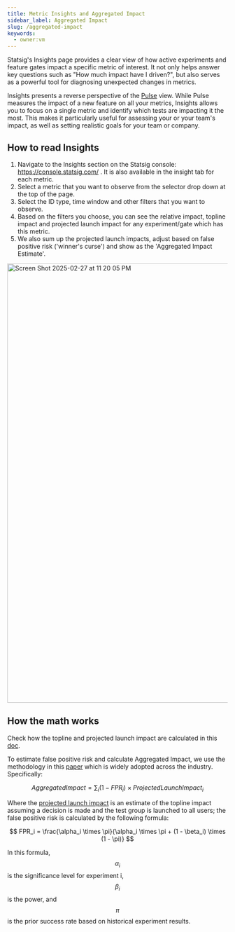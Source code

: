 ```yaml
---
title: Metric Insights and Aggregated Impact
sidebar_label: Aggregated Impact
slug: /aggregated-impact
keywords:
  - owner:vm
---
```


Statsig's Insights page provides a clear view of how active experiments and feature gates impact a specific metric of interest. It not only helps answer key questions such as "How much impact have I driven?", but also serves as a powerful tool for diagnosing unexpected changes in metrics.  

Insights presents a reverse perspective of the [Pulse](/pulse) view. While Pulse measures the impact of a new feature on all your metrics, Insights allows you to focus on a single metric and identify which tests are impacting it the most. This makes it particularly useful for assessing your or your team's impact, as well as setting realistic goals for your team or company.

## How to read Insights
1.	Navigate to the Insights section on the Statsig console: https://console.statsig.com/ . It is also available in the insight tab for each metric.
2.	Select a metric that you want to observe from the selector drop down at the top of the page. 
3.	Select the ID type, time window and other filters that you want to observe.
4.	Based on the filters you choose, you can see the relative impact, topline impact and projected launch impact for any experiment/gate which has this metric.
5.	We also sum up the projected launch impacts, adjust based on false positive risk ('winner's curse') and show as the 'Aggregated Impact Estimate'.

<img width="1003" alt="Screen Shot 2025-02-27 at 11 20 05 PM" src="https://github.com/user-attachments/assets/430563dc-4794-4d69-a314-36c76a6fcf74" />

## How the math works
Check how the topline and projected launch impact are calculated in this [doc](https://docs.statsig.com/stats-engine/topline-impact/#computing-projected-launch-impact).

To estimate false positive risk and calculate Aggregated Impact, we use the methodology in this [paper](https://dl.acm.org/doi/10.1145/3534678.3539160) which is widely adopted across the industry. Specifically:

$$
Aggregated Impact=\sum_{i}{(1 - FPR_i) \times Projected Launch Impact_i}
$$

Where the [projected launch impact](https://docs.statsig.com/stats-engine/topline-impact/) is an estimate of the topline impact assuming a decision is made and the test group is launched to all users; the false positive risk is calculated by the following formula:

$$
FPR_i = \frac{\alpha_i \times \pi}{\alpha_i \times \pi + (1 - \beta_i) \times (1 - \pi)}
$$

In this formula, $$\alpha_i$$ is the significance level for experiment i, $$\beta_i$$ is the power, and $$\pi$$ is the prior success rate based on historical experiment results.
